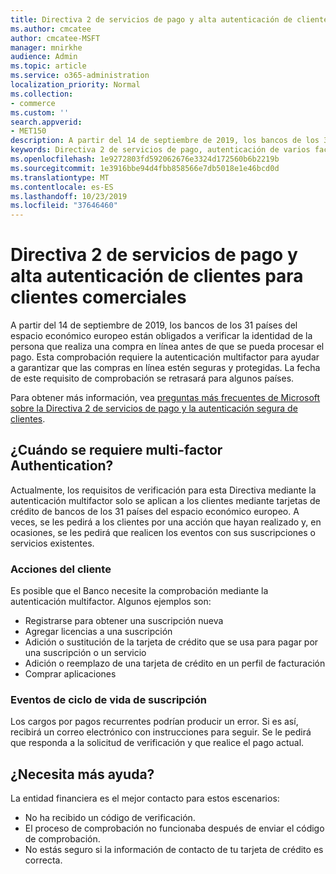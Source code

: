 ```yaml
---
title: Directiva 2 de servicios de pago y alta autenticación de clientes para clientes comerciales
ms.author: cmcatee
author: cmcatee-MSFT
manager: mnirkhe
audience: Admin
ms.topic: article
ms.service: o365-administration
localization_priority: Normal
ms.collection:
- commerce
ms.custom: ''
search.appverid:
- MET150
description: A partir del 14 de septiembre de 2019, los bancos de los 31 países del espacio económico europeo están obligados a verificar la identidad de la persona que realiza una compra en línea antes de que se pueda procesar el pago.
keywords: Directiva 2 de servicios de pago, autenticación de varios factores en el cliente segura
ms.openlocfilehash: 1e9272803fd592062676e3324d172560b6b2219b
ms.sourcegitcommit: 1e3916bbe94d4fbb858566e7db5018e1e46bcd0d
ms.translationtype: MT
ms.contentlocale: es-ES
ms.lasthandoff: 10/23/2019
ms.locfileid: "37646460"
---
```

# <a name="payment-services-directive-2-and-strong-customer-authentication-for-commercial-customers"></a>Directiva 2 de servicios de pago y alta autenticación de clientes para clientes comerciales

A partir del 14 de septiembre de 2019, los bancos de los 31 países del espacio económico europeo están obligados a verificar la identidad de la persona que realiza una compra en línea antes de que se pueda procesar el pago. Esta comprobación requiere la autenticación multifactor para ayudar a garantizar que las compras en línea estén seguras y protegidas. La fecha de este requisito de comprobación se retrasará para algunos países. 

Para obtener más información, vea [preguntas más frecuentes de Microsoft sobre la Directiva 2 de servicios de pago y la autenticación segura de clientes](https://support.microsoft.com/help/4517854/microsoft-account-open-banking-customer-authentication).

## <a name="when-is-multi-factor-authentication-required"></a>¿Cuándo se requiere multi-factor Authentication?

Actualmente, los requisitos de verificación para esta Directiva mediante la autenticación multifactor solo se aplican a los clientes mediante tarjetas de crédito de bancos de los 31 países del espacio económico europeo. A veces, se les pedirá a los clientes por una acción que hayan realizado y, en ocasiones, se les pedirá que realicen los eventos con sus suscripciones o servicios existentes.

### <a name="customer-actions"></a>Acciones del cliente

Es posible que el Banco necesite la comprobación mediante la autenticación multifactor. Algunos ejemplos son:
- Registrarse para obtener una suscripción nueva
- Agregar licencias a una suscripción
- Adición o sustitución de la tarjeta de crédito que se usa para pagar por una suscripción o un servicio
- Adición o reemplazo de una tarjeta de crédito en un perfil de facturación
- Comprar aplicaciones

### <a name="subscription-lifecycle-events"></a>Eventos de ciclo de vida de suscripción

Los cargos por pagos recurrentes podrían producir un error. Si es así, recibirá un correo electrónico con instrucciones para seguir. Se le pedirá que responda a la solicitud de verificación y que realice el pago actual.

## <a name="need-more-help"></a>¿Necesita más ayuda?

La entidad financiera es el mejor contacto para estos escenarios:
- No ha recibido un código de verificación.  
- El proceso de comprobación no funcionaba después de enviar el código de comprobación.
- No estás seguro si la información de contacto de tu tarjeta de crédito es correcta.
